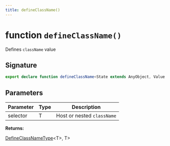 ```yaml
---
title: defineClassName()
---
```


# function `defineClassName()`

Defines `className` value

## Signature


```typescript
export declare function defineClassName<State extends AnyObject, Value extends ClassName<State>, T extends ClassName<any> = Value>(selector: T): DefineClassNameType<ExtractState<T>, T>;
```

## Parameters

|  Parameter | Type | Description |
|  --- | --- | --- |
|  selector | T | Host or nested <code>className</code> |

**Returns:**

[DefineClassNameType](../type/define-class-name-type)&lt;T&gt;, T&gt;